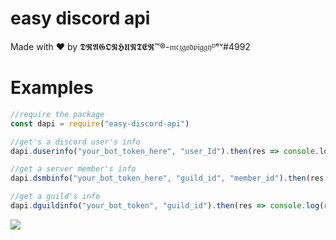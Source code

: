# easy discord api
Made with ❤️ by 𝕯𝕽𝕬𝕲𝕺𝕹𝕳𝖀𝕹𝕿𝕰𝕽™®-𝔪𝔠𝔷𝔤𝔬𝔡𝔭𝔦𝔤𝔤𝔶ᴰᵉᵛ#4992
# Examples
```js
//require the package
const dapi = require("easy-discord-api")

//get's a discord user's info
dapi.duserinfo("your_bot_token_here", "user_Id").then(res => console.log(res))

//get a server member's info
dapi.dsmbinfo("your_bot_token_here", "guild_id", "member_id").then(res => console.log(res))

//get a guild's info
dapi.dguildinfo("your_bot_token", "guild_id").then(res => console.log(res))
```

[<img src="https://user-images.githubusercontent.com/63181866/147238935-71ee78d0-945b-4c5e-9a96-a7870c0eab37.png">](https://npmjs.com/easy-discord-api)

